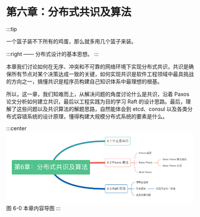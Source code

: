 # 第六章：分布式共识及算法

:::tip <a/>

一个篮子装不下所有的鸡蛋，那么就多用几个篮子来装。

:::right
—— 分布式设计的基本思想。
:::

本章我们讨论如何在无序、冲突和不可靠的网络环境下实现分布式共识，共识是确保所有节点对某个决策达成一致的关键，如何实现共识是软件工程领域中最具挑战的方向之一，搞懂共识是程序员构建自己知识体系中最理想的根基。

所以，这一章，我们知难而上，从解决问题的角度讨论什么是共识，沿着 Paxos 论文分析如何建立共识，最后以工程实践为目的学习 Raft 的设计思路。最后，理解了这些问题以及共识算法的解题思路，自然能体会到 etcd、consul 以及各类分布式容错系统的设计原理，懂得构建大规模分布式系统的要素是什么。

:::center
  ![](../assets/consensus-summary.png) <br/>
  图 6-0 本章内容导图
:::